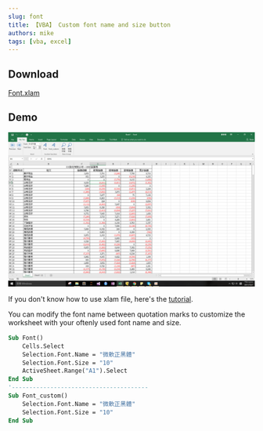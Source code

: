 ```yaml
---
slug: font
title: 【VBA】 Custom font name and size button
authors: mike
tags: [vba, excel]
---
```


## Download 
[Font.xlam](https://github.com/noworneverev/noworneverev.github.io.old/releases/download/1.2/Font.xlam)

<!--truncate-->

## Demo 
![](./font.gif)

If you don't know how to use xlam file, here's the [tutorial](./excel-customized-ribbon).

You can modify the font name between quotation marks to customize the worksheet with your oftenly used font name and size.

```vb
Sub Font()
    Cells.Select
    Selection.Font.Name = "微軟正黑體"
    Selection.Font.Size = "10"
    ActiveSheet.Range("A1").Select
End Sub
'---------------------------------------
Sub Font_custom()
    Selection.Font.Name = "微軟正黑體"
    Selection.Font.Size = "10"
End Sub
```

